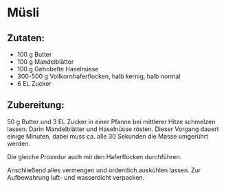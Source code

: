 Müsli
=====

Zutaten:
--------
 * 100&nbsp;g Butter
 * 100&nbsp;g Mandelblätter
 * 100&nbsp;g Gehobelte Haselnüsse
 * 300-500&nbsp;g Vollkornhaferflocken, halb kernig, halb normal
 * 6&nbsp;EL Zucker

Zubereitung:
------------
50&nbsp;g Butter und 3&nbsp;EL Zucker in einer Pfanne bei mittlerer Hitze schmelzen lassen. Darin Mandelblätter und Haselnüsse rösten. Dieser Vorgang dauert einige Minuten, dabei muss ca. alle 30&nbsp;Sekunden die Masse umgerührt werden.

Die gleiche Prozedur auch mit den Haferflocken durchführen.

Anschließend alles vermengen und ordentlich auskühlen lassen. Zur Aufbewahrung luft- und wasserdicht verpacken.